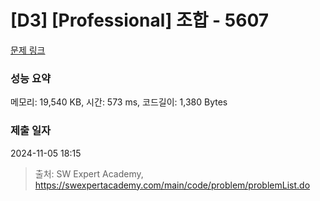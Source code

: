# [D3] [Professional] 조합 - 5607 

[문제 링크](https://swexpertacademy.com/main/code/problem/problemDetail.do?contestProbId=AWXGKdbqczEDFAUo) 

### 성능 요약

메모리: 19,540 KB, 시간: 573 ms, 코드길이: 1,380 Bytes

### 제출 일자

2024-11-05 18:15



> 출처: SW Expert Academy, https://swexpertacademy.com/main/code/problem/problemList.do